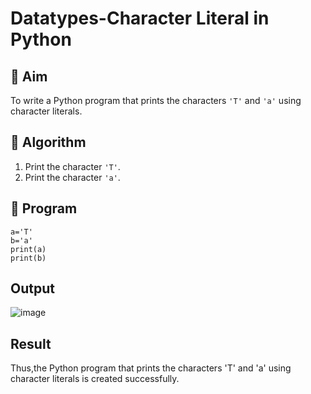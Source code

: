 # Datatypes-Character Literal in Python

## 🎯 Aim
To write a Python program that prints the characters `'T'` and `'a'` using character literals.

## 🧠 Algorithm
1. Print the character `'T'`.
2. Print the character `'a'`.

## 🧾 Program
```
a='T'
b='a'
print(a)
print(b)
```

## Output

![image](https://github.com/user-attachments/assets/0b0d6bce-dbc2-4f73-9d58-3f4faee96a68)

## Result
Thus,the Python program that prints the characters 'T' and 'a' using character literals is created successfully.

